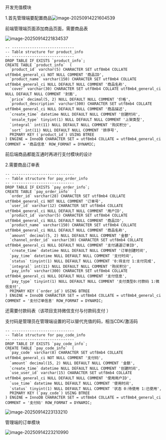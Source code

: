 开发充值模块

1.首先管理端要配置商品![image-20250914221604539](C:\Users\wanglei\AppData\Roaming\Typora\typora-user-images\image-20250914221604539.png)

前端管理端页面添加商品页面，需要商品表

![image-20250914221834537](C:\Users\wanglei\AppData\Roaming\Typora\typora-user-images\image-20250914221834537.png)

```
-- ----------------------------
-- Table structure for product_info
-- ----------------------------
DROP TABLE IF EXISTS `product_info`;
CREATE TABLE `product_info`  (
  `product_id` varchar(5) CHARACTER SET utf8mb4 COLLATE utf8mb4_general_ci NOT NULL COMMENT '商品ID',
  `product_name` varchar(150) CHARACTER SET utf8mb4 COLLATE utf8mb4_general_ci NULL DEFAULT NULL COMMENT '商品名称',
  `cover` varchar(30) CHARACTER SET utf8mb4 COLLATE utf8mb4_general_ci NULL DEFAULT NULL COMMENT '封面',
  `price` decimal(5, 2) NULL DEFAULT NULL COMMENT '价格',
  `product_description` varchar(300) CHARACTER SET utf8mb4 COLLATE utf8mb4_general_ci NULL DEFAULT NULL COMMENT '商品描述',
  `create_time` datetime NULL DEFAULT NULL COMMENT '创建时间',
  `onsale_type` tinyint(1) NULL DEFAULT NULL COMMENT '上架类型',
  `integral` int(11) NULL DEFAULT NULL COMMENT '购买积分',
  `sort` int(11) NULL DEFAULT NULL COMMENT '排序号',
  PRIMARY KEY (`product_id`) USING BTREE
) ENGINE = InnoDB CHARACTER SET = utf8mb4 COLLATE = utf8mb4_general_ci COMMENT = '商品信息' ROW_FORMAT = DYNAMIC;
```

前后端商品都能互通时再进行支付模块的设计

2.需要商品订单表

```
-- ----------------------------
-- Table structure for pay_order_info
-- ----------------------------
DROP TABLE IF EXISTS `pay_order_info`;
CREATE TABLE `pay_order_info`  (
  `order_id` varchar(28) CHARACTER SET utf8mb4 COLLATE utf8mb4_general_ci NOT NULL COMMENT '订单号',
  `user_id` varchar(12) CHARACTER SET utf8mb4 COLLATE utf8mb4_general_ci NULL DEFAULT NULL COMMENT '用户ID',
  `product_id` varchar(5) CHARACTER SET utf8mb4 COLLATE utf8mb4_general_ci NULL DEFAULT NULL COMMENT '商品ID',
  `product_name` varchar(150) CHARACTER SET utf8mb4 COLLATE utf8mb4_general_ci NULL DEFAULT NULL COMMENT '商品名称',
  `amount` decimal(5, 2) NULL DEFAULT NULL COMMENT '金额',
  `channel_order_id` varchar(30) CHARACTER SET utf8mb4 COLLATE utf8mb4_general_ci NULL DEFAULT NULL COMMENT '支付通道订单ID',
  `create_time` datetime NULL DEFAULT NULL COMMENT '订单创建时间',
  `pay_time` datetime NULL DEFAULT NULL COMMENT '支付时间',
  `status` tinyint(1) NULL DEFAULT NULL COMMENT '0:待支付 1:支付完成',
  `integral` int(11) NULL DEFAULT NULL COMMENT '购买积分',
  `pay_info` varchar(300) CHARACTER SET utf8mb4 COLLATE utf8mb4_general_ci NULL DEFAULT NULL COMMENT '支付信息',
  `pay_type` tinyint(1) NULL DEFAULT NULL COMMENT '支付类型0:付款码 1:微信支付',
  PRIMARY KEY (`order_id`) USING BTREE
) ENGINE = InnoDB CHARACTER SET = utf8mb4 COLLATE = utf8mb4_general_ci COMMENT = '支付订单信息' ROW_FORMAT = DYNAMIC;

```

还需要付款码表（该项目支持微信支付与付款码支付 ）

支付码是管理员在管理端设置的可以替代充值的码，相当CDK/激活码

```
-- ----------------------------
-- Table structure for pay_code_info
-- ----------------------------
DROP TABLE IF EXISTS `pay_code_info`;
CREATE TABLE `pay_code_info`  (
  `pay_code` varchar(8) CHARACTER SET utf8mb4 COLLATE utf8mb4_general_ci NOT NULL COMMENT '支付码',
  `amount` decimal(15, 2) NULL DEFAULT NULL COMMENT '金额',
  `create_time` datetime NULL DEFAULT NULL COMMENT '创建时间',
  `use_user_id` varchar(15) CHARACTER SET utf8mb4 COLLATE utf8mb4_general_ci NULL DEFAULT NULL COMMENT '使用用户ID',
  `use_time` datetime NULL DEFAULT NULL COMMENT '使用时间',
  `status` tinyint(1) NULL DEFAULT NULL COMMENT '状态 0:待使用 1:已使用',
  PRIMARY KEY (`pay_code`) USING BTREE
) ENGINE = InnoDB CHARACTER SET = utf8mb4 COLLATE = utf8mb4_general_ci COMMENT = '支付码' ROW_FORMAT = DYNAMIC;

```

![image-20250914223133210](C:\Users\wanglei\AppData\Roaming\Typora\typora-user-images\image-20250914223133210.png)

管理端的订单模块

![image-20250914223210990](C:\Users\wanglei\AppData\Roaming\Typora\typora-user-images\image-20250914223210990.png)

